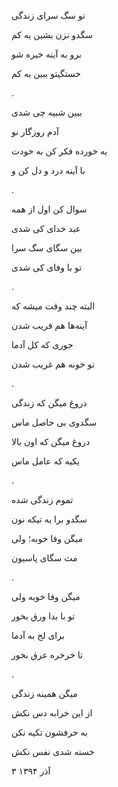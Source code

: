 <!-- 
.. title: سگ‌سرا
.. slug: sagsara
.. date: 2015-11-30 23:12:46 UTC
.. tags: محاوره
.. category: 
.. link: 
.. description: 
.. type: text
-->

تو سگ سرای زندگی

سگدو نزن بشین یه کم

برو به آینه خیره شو

خستگیتو ببین یه کم

.

ببین شبیه چی شدی

آدم روزگار نو

یه خورده فکر کن به خودت

با آینه درد و دل کن و

.

سوال کن اول از همه

عبد خدای کی شدی

بین سگای سگ سرا

تو با وفای کی شدی

.

البته چند وقت میشه که

آینه‌ها هم فریب شدن

جوری که کل آدما

تو خونه هم غریب شدن

.

دروغ میگن که زندگی

سگدوی بی حاصل ماس

دروغ میگن که اون بالا

یکیه که عامل ماس

.

تموم زندگی شده

سگدو برا یه تیکه نون

میگن وفا خوبه؛ ولی

مث سگای پاسبون

.

میگن وفا خوبه ولی

تو با بدا ورق بخور

برای لج به آدما

تا خرخره عرق بخور

.

میگن همینه زندگی

از این خرابه دس نکش

به حرفشون تکیه نکن

خسته شدی نفس نکش

۳ آذر ۱۳۹۴
